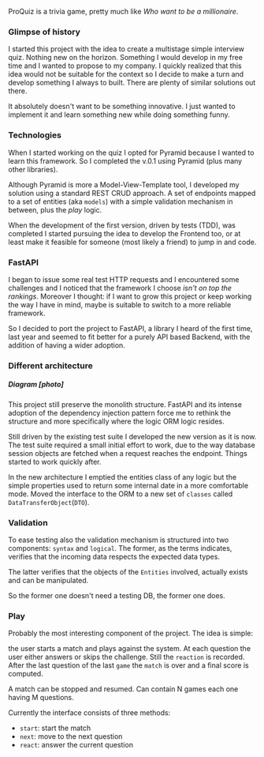 ProQuiz is a trivia game, pretty much like _Who want to be a millionaire_.

### Glimpse of history

I started this project with the idea to create a multistage simple interview quiz. Nothing new on the horizon. Something I would develop in my free time and I wanted to propose to my company. I quickly realized that this idea would not be suitable for the context so I decide to make a turn and develop something I always to built.
There are plenty of similar solutions out there.

It absolutely doesn't want to be something innovative. I just wanted to implement it and learn something new while doing something funny.

### Technologies

When I started working on the quiz I opted for Pyramid because I wanted to learn this framework. So I completed the v.0.1 using Pyramid (plus many other libraries).

Although Pyramid is more a Model-View-Template tool, I developed my solution using a standard REST CRUD approach. A set of endpoints mapped to a set of entities (aka `models`) with a simple validation mechanism in between, plus the _play_ logic.

When the development of the first version, driven by tests (TDD), was completed I started pursuing the idea to develop the Frontend too, or at least make it feasible for someone (most likely a friend) to jump in and code.

### FastAPI

I began to issue some real test HTTP requests and I encountered some challenges and I noticed that the framework I choose _isn't on top the rankings_. Moreover I thought: if I want to grow this project or keep working the way I have in mind, maybe is suitable to switch to a more reliable framework.

So I decided to port the project to FastAPI, a library I heard of the first time, last year and seemed to fit better for a purely API based Backend, with the addition of having a wider adoption.

### Different architecture

##### Diagram [photo]

This project still preserve the monolith structure. FastAPI and its  intense adoption of the dependency injection pattern force me to rethink the structure and more specifically where the logic ORM logic resides.

Still driven by the existing test suite I developed the new version as it is now. The test suite required a small initial effort to work, due to the way database session objects are fetched when a request reaches the endpoint. Things started to work quickly after.

In the new architecture I emptied the entities class of any logic but the simple properties used to return some internal date in a more comfortable mode. Moved the interface to the ORM to a new set of `classes` called `DataTransferObject`(`DTO`).

### Validation

To ease testing also the validation mechanism is structured into two components: `syntax` and `logical`. The former, as the terms indicates, verifies that the incoming data respects the expected data types.

The latter verifies that the objects of the `Entities` involved, actually exists and can be manipulated.

So the former one doesn't need a testing DB, the former one does.

### Play

Probably the most interesting component of the project. The idea is simple:

the user starts a match and plays against the system. At each question the user either answers or skips the challenge. Still the `reaction` is recorded. After the last question of the last `game` the `match` is over and a final score is computed.

A match can be stopped and resumed. Can contain N games each one having M questions.

Currently the interface consists of three methods:

- `start`: start the match
- `next`: move to the next question
- `react`: answer the current question
